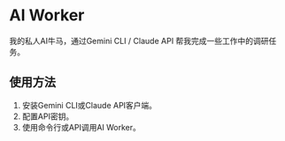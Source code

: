 # AI Worker

我的私人AI牛马，通过Gemini CLI / Claude API 帮我完成一些工作中的调研任务。

## 使用方法

1. 安装Gemini CLI或Claude API客户端。
2. 配置API密钥。
3. 使用命令行或API调用AI Worker。
